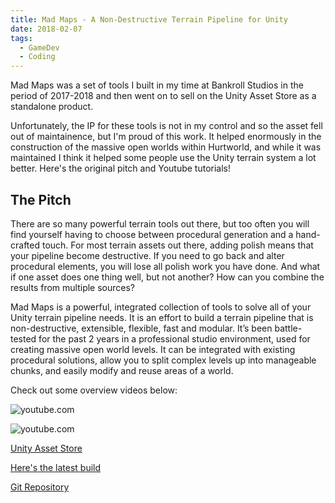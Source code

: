 ```yaml
---
title: Mad Maps - A Non-Destructive Terrain Pipeline for Unity
date: 2018-02-07
tags:
  - GameDev
  - Coding
---
```


Mad Maps was a set of tools I built in my time at Bankroll Studios in the period of 2017-2018 and then went on to sell on the Unity Asset Store as a standalone product. 

Unfortunately, the IP for these tools is not in my control and so the asset fell out of maintainence, but I'm proud of this work. It helped enormously in the construction of the massive open worlds within Hurtworld, and while it was maintained I think it helped some people use the Unity terrain system a lot better. Here's the original pitch and Youtube tutorials!

## The Pitch

There are so many powerful terrain tools out there, but too often you will find yourself having to choose between procedural generation and a hand-crafted touch. For most terrain assets out there, adding polish means that your pipeline become destructive. If you need to go back and alter procedural elements, you will lose all polish work you have done. And what if one asset does one thing well, but not another? How can you combine the results from multiple sources?

Mad Maps is a powerful, integrated collection of tools to solve all of your Unity terrain pipeline needs. It is an effort to build a terrain pipeline that is non-destructive, extensible, flexible, fast and modular. It’s been battle-tested for the past 2 years in a professional studio environment, used for creating massive open world levels. It can be integrated with existing procedural solutions, allow you to split complex levels up into manageable chunks, and easily modify and reuse areas of a world.

Check out some overview videos below:

![youtube.com](https://www.youtube.com/watch?v=68TBlCDKxBw)

![youtube.com](https://www.youtube.com/watch?v=kW2wycHqNnI)

[Unity Asset Store](https://assetstore.unity.com/packages/tools/terrain/mad-maps-111524)

[Here's the latest build](../static/2018/MadMaps_0_1_4a.unitypackage)

[Git Repository](https://github.com/cowtrix/Mad-Maps)

